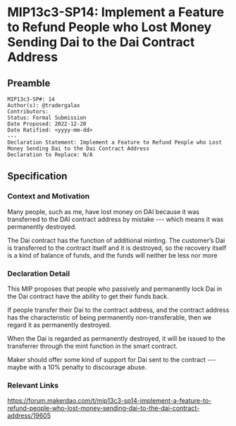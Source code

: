 # MIP13c3-SP14: Implement a Feature to Refund People who Lost Money Sending Dai to the Dai Contract Address

## Preamble

```
MIP13c3-SP#: 14
Author(s): @tradergalax
Contributors:
Status: Formal Submission
Date Proposed: 2022-12-20
Date Ratified: <yyyy-mm-dd>
---
Declaration Statement: Implement a Feature to Refund People who Lost Money Sending Dai to the Dai Contract Address
Declaration to Replace: N/A
```

## Specification

### Context and Motivation

Many people, such as me, have lost money on DAI because it was transferred to the DAI contract address by mistake --- which means it was permanently destroyed.

The Dai contract has the function of additional minting. The customer’s Dai is transferred to the contract itself and it is destroyed, so the recovery itself is a kind of balance of funds, and the funds will neither be less nor more

### Declaration Detail

This MIP proposes that people who passively and permanently lock Dai in the Dai contract have the ability to get their funds back.

If people transfer their Dai to the contract address, and the contract address has the characteristic of being permanently non-transferable, then we regard it as permanently destroyed.

When the Dai is regarded as permanently destroyed, it will be issued to the transferrer through the mint function in the smart contract.

Maker should offer some kind of support for Dai sent to the contract --- maybe with a 10% penalty to discourage abuse.

### Relevant Links

https://forum.makerdao.com/t/mip13c3-sp14-implement-a-feature-to-refund-people-who-lost-money-sending-dai-to-the-dai-contract-address/19605

